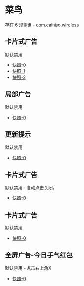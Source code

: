 # 菜鸟

存在 6 规则组 - [com.cainiao.wireless](/src/apps/com.cainiao.wireless.ts)

## 卡片式广告

默认禁用

- [快照-0](https://i.gkd.li/import/12914371)
- [快照-1](https://i.gkd.li/import/13692758)
- [快照-2](https://i.gkd.li/import/13042279)

## 局部广告

默认禁用

- [快照-0](https://i.gkd.li/import/12914450)

## 更新提示

默认禁用

- [快照-0](https://i.gkd.li/import/13042207)

## 卡片式广告

默认禁用 - 自动点击关闭。

- [快照-0](https://i.gkd.li/import/13068573)

## 卡片式广告

默认禁用

- [快照-0](https://i.gkd.li/import/13692761)

## 全屏广告-今日手气红包

默认禁用 - 点击右上角X

- [快照-0](https://i.gkd.li/import/13842492)
